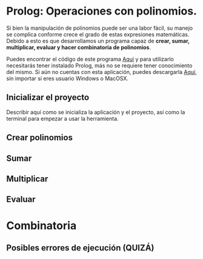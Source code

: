 # Prolog: Operaciones con polinomios.

Si bien la manipulación de polinomios puede ser una labor fácil, su manejo se complica conforme crece el grado de estas expresiones matemáticas. Debido a esto es que desarrollamos un programa capaz de **crear, sumar, multiplicar, evaluar y hacer combinatoria de polinomios**.

Puedes encontrar el código de este programa [Aquí](http://handlebarsjs.com/) y para utilizarlo necesitarás tener instalado Prolog, más no se requiere tener conocimiento del mismo. Si aún no cuentas con esta aplicación, puedes descargarla [Aquí](https://www.swi-prolog.org/download/stable), sin importar si eres usuario Windows o MacOSX.

## Inicializar el proyecto

Describir aquí como se inicializa la aplicación y el proyecto, así como la terminal para empezar a usar la herramienta.

## Crear polinomios 

## Sumar

## Multiplicar

## Evaluar

# Combinatoria

## Posibles errores de ejecución (QUIZÁ)

